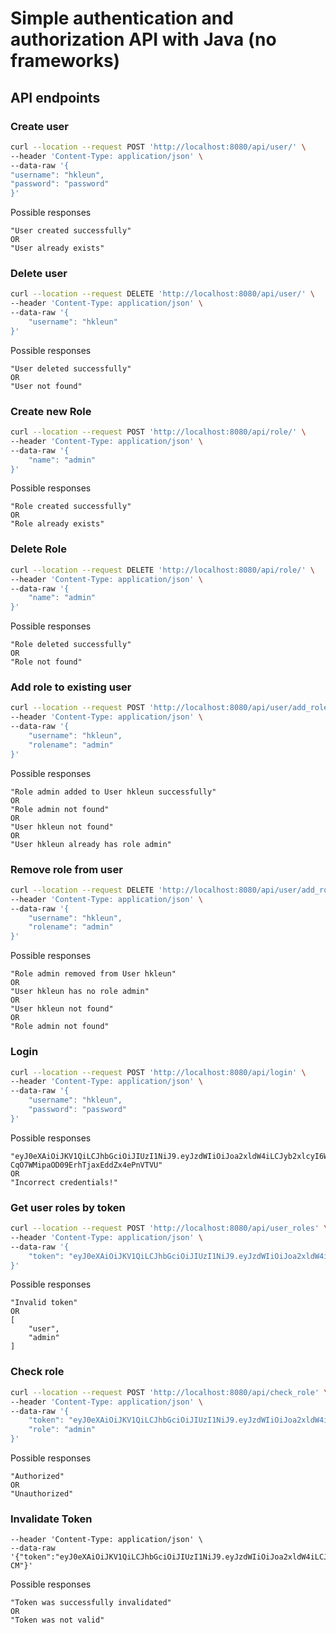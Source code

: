 # Simple authentication and authorization API with Java (no frameworks)

## API endpoints

### Create user

```bash
curl --location --request POST 'http://localhost:8080/api/user/' \
--header 'Content-Type: application/json' \
--data-raw '{
"username": "hkleun",
"password": "password"
}'
```

Possible responses

```
"User created successfully"
OR
"User already exists"
```

### Delete user
```bash
curl --location --request DELETE 'http://localhost:8080/api/user/' \
--header 'Content-Type: application/json' \
--data-raw '{
    "username": "hkleun"
}'
```
Possible responses
```
"User deleted successfully"
OR
"User not found"
```

### Create new Role
```bash
curl --location --request POST 'http://localhost:8080/api/role/' \
--header 'Content-Type: application/json' \
--data-raw '{
    "name": "admin"
}'
```
Possible responses
```
"Role created successfully"
OR
"Role already exists"
```

### Delete Role
```bash
curl --location --request DELETE 'http://localhost:8080/api/role/' \
--header 'Content-Type: application/json' \
--data-raw '{
    "name": "admin"
}'
```
Possible responses
```
"Role deleted successfully"
OR
"Role not found"
```

### Add role to existing user
```bash
curl --location --request POST 'http://localhost:8080/api/user/add_role' \
--header 'Content-Type: application/json' \
--data-raw '{
    "username": "hkleun",
    "rolename": "admin"
}'
```
Possible responses
```
"Role admin added to User hkleun successfully"
OR
"Role admin not found"
OR
"User hkleun not found"
OR
"User hkleun already has role admin"
```

### Remove role from user
```bash
curl --location --request DELETE 'http://localhost:8080/api/user/add_role' \
--header 'Content-Type: application/json' \
--data-raw '{
    "username": "hkleun",
    "rolename": "admin"
}'
```
Possible responses
```
"Role admin removed from User hkleun"
OR
"User hkleun has no role admin"
OR
"User hkleun not found"
OR
"Role admin not found"
```

### Login
```bash
curl --location --request POST 'http://localhost:8080/api/login' \
--header 'Content-Type: application/json' \
--data-raw '{
    "username": "hkleun",
    "password": "password"
}'
```
Possible responses
```
"eyJ0eXAiOiJKV1QiLCJhbGciOiJIUzI1NiJ9.eyJzdWIiOiJoa2xldW4iLCJyb2xlcyI6W10sImV4cCI6MTY2MTYxMTA3M30.ARDsJlLdV-CqO7WMipaOD09ErhTjaxEddZx4ePnVTVU"
OR
"Incorrect credentials!"
```

### Get user roles by token
```bash
curl --location --request POST 'http://localhost:8080/api/user_roles' \
--header 'Content-Type: application/json' \
--data-raw '{
    "token": "eyJ0eXAiOiJKV1QiLCJhbGciOiJIUzI1NiJ9.eyJzdWIiOiJoa2xldW4iLCJyb2xlcyI6WyJ1c2VyIiwiYWRtaW4iXSwiZXhwIjoxNjYxNjM1ODIxfQ.iHEKZID0KLBL_LI8b0YIkAfXqHzPUB5MufS1j9FbRK8"
}'
```
Possible responses
```
"Invalid token"
OR
[
    "user",
    "admin"
]
```

### Check role
```bash
curl --location --request POST 'http://localhost:8080/api/check_role' \
--header 'Content-Type: application/json' \
--data-raw '{
    "token": "eyJ0eXAiOiJKV1QiLCJhbGciOiJIUzI1NiJ9.eyJzdWIiOiJoa2xldW4iLCJyb2xlcyI6WyJ1c2VyIiwiYWRtaW4iXSwiZXhwIjoxNjYxNjM1ODIxfQ.iHEKZID0KLBL_LI8b0YIkAfXqHzPUB5MufS1j9FbRK8",
    "role": "admin"
}'
```
Possible responses
```
"Authorized"
OR
"Unauthorized"
```

### Invalidate Token
```bashcurl --location --request POST 'http://localhost:8080/api/invalidate' \
--header 'Content-Type: application/json' \
--data-raw '{"token":"eyJ0eXAiOiJKV1QiLCJhbGciOiJIUzI1NiJ9.eyJzdWIiOiJoa2xldW4iLCJyb2xlcyI6WyJ1c2VyIiwiYWRtaW4iXSwiZXhwIjoxNjYxNjM2MDU2fQ.HILTvdLiOkApnmpjr9sZyqvd0DkUMqC0Q1z69f2k-CM"}'
```
Possible responses
```
"Token was successfully invalidated"
OR
"Token was not valid"
```
